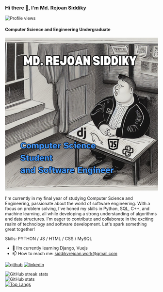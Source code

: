 ### Hi there 👋, I'm Md. Rejoan Siddiky
![Profile views](https://komarev.com/ghpvc/?username=oshanto-ctrl&color=blue&style=flat-square)
#### Computer Science and Engineering Undergraduate
![github](https://github.com/oshanto-ctrl/oshanto-ctrl/blob/dc6582d0d42b7b7a660eafe2146f11771941a27c/Rejoan%20Siddiky.png)

I'm currently in my final year of studying Computer Science and Engineering, passionate about the world of software engineering. With a focus on problem solving, I've honed my skills in Python, SQL, C++, and machine learning, all while developing a strong understanding of algorithms and data structures. I'm eager to contribute and collaborate in the exciting realm of technology and software development. Let's spark something great together!

Skills: PYTHON / JS / HTML / CSS / MySQL

- 🌱 I’m currently learning Django, Vuejs 
- 📫 How to reach me: siddikyrejoan.work@gmail.com 


[<img src='https://cdn.jsdelivr.net/npm/simple-icons@3.0.1/icons/github.svg' alt='github' height='40'>](https://github.com/oshanto-ctrl)  [<img src='https://cdn.jsdelivr.net/npm/simple-icons@3.0.1/icons/linkedin.svg' alt='linkedin' height='40'>](https://www.linkedin.com/in/rejoan-siddiky/)  

![GitHub streak stats](https://streak-stats.demolab.com/?user=oshanto-ctrl)  
![GitHub stats](https://github-readme-stats.vercel.app/api?username=oshanto-ctrl&show_icons=true)  
[![Top Langs](https://github-readme-stats.vercel.app/api/top-langs/?username=oshanto-ctrl)](https://github.com/anuraghazra/github-readme-stats)
